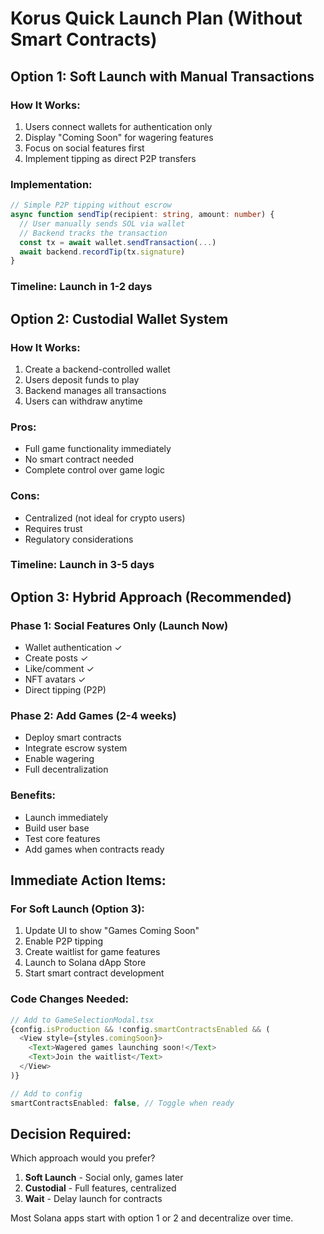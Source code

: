 # Korus Quick Launch Plan (Without Smart Contracts)

## Option 1: Soft Launch with Manual Transactions

### How It Works:
1. Users connect wallets for authentication only
2. Display "Coming Soon" for wagering features
3. Focus on social features first
4. Implement tipping as direct P2P transfers

### Implementation:
```typescript
// Simple P2P tipping without escrow
async function sendTip(recipient: string, amount: number) {
  // User manually sends SOL via wallet
  // Backend tracks the transaction
  const tx = await wallet.sendTransaction(...)
  await backend.recordTip(tx.signature)
}
```

### Timeline: Launch in 1-2 days

## Option 2: Custodial Wallet System

### How It Works:
1. Create a backend-controlled wallet
2. Users deposit funds to play
3. Backend manages all transactions
4. Users can withdraw anytime

### Pros:
- Full game functionality immediately
- No smart contract needed
- Complete control over game logic

### Cons:
- Centralized (not ideal for crypto users)
- Requires trust
- Regulatory considerations

### Timeline: Launch in 3-5 days

## Option 3: Hybrid Approach (Recommended)

### Phase 1: Social Features Only (Launch Now)
- Wallet authentication ✓
- Create posts ✓
- Like/comment ✓
- NFT avatars ✓
- Direct tipping (P2P)

### Phase 2: Add Games (2-4 weeks)
- Deploy smart contracts
- Integrate escrow system
- Enable wagering
- Full decentralization

### Benefits:
- Launch immediately
- Build user base
- Test core features
- Add games when contracts ready

## Immediate Action Items:

### For Soft Launch (Option 3):
1. Update UI to show "Games Coming Soon"
2. Enable P2P tipping
3. Create waitlist for game features
4. Launch to Solana dApp Store
5. Start smart contract development

### Code Changes Needed:
```typescript
// Add to GameSelectionModal.tsx
{config.isProduction && !config.smartContractsEnabled && (
  <View style={styles.comingSoon}>
    <Text>Wagered games launching soon!</Text>
    <Text>Join the waitlist</Text>
  </View>
)}

// Add to config
smartContractsEnabled: false, // Toggle when ready
```

## Decision Required:
Which approach would you prefer?

1. **Soft Launch** - Social only, games later
2. **Custodial** - Full features, centralized
3. **Wait** - Delay launch for contracts

Most Solana apps start with option 1 or 2 and decentralize over time.